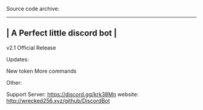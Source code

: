 Source code archive:

--------------------------------
| A Perfect little discord bot |
--------------------------------


v2.1 Official Release

Updates:

New token
More commands



Other:

Support Server: https://discord.gg/krk38Mn
website: http://wrecked256.xyz/github/DiscordBot
